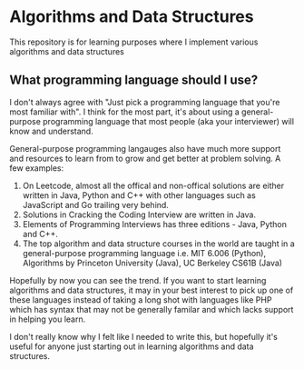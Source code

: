 # Algorithms and Data Structures

This repository is for learning purposes where I implement various algorithms and data structures

## What programming language should I use?

I don't always agree with "Just pick a programming language that you're most familiar with". I think for the most part, 
it's about using a general-purpose programming language that most people (aka your interviewer) will know and understand.

General-purpose programming langauges also have much more support and resources to learn from to grow and get better at problem solving. A few examples:
1. On Leetcode, almost all the offical and non-offical solutions are either written in Java, Python and C++ with other languages such as JavaScript and Go trailing very behind. 
2. Solutions in Cracking the Coding Interview are written in Java.
3. Elements of Programming Interviews has three editions - Java, Python and C++.
4. The top algorithm and data structure courses in the world are taught in a general-purpose programming language i.e. MIT 6.006 (Python), Algorithms by Princeton University (Java), UC Berkeley CS61B (Java)

Hopefully by now you can see the trend. If you want to start learning algorithms and data structures, it may in your best interest to pick up one of these languages instead of taking a long shot with languages like PHP which has syntax that may not be generally familar and which lacks support in helping you learn.

I don't really know why I felt like I needed to write this, but hopefully it's useful for anyone just starting out in learning algorithms and data structures.
